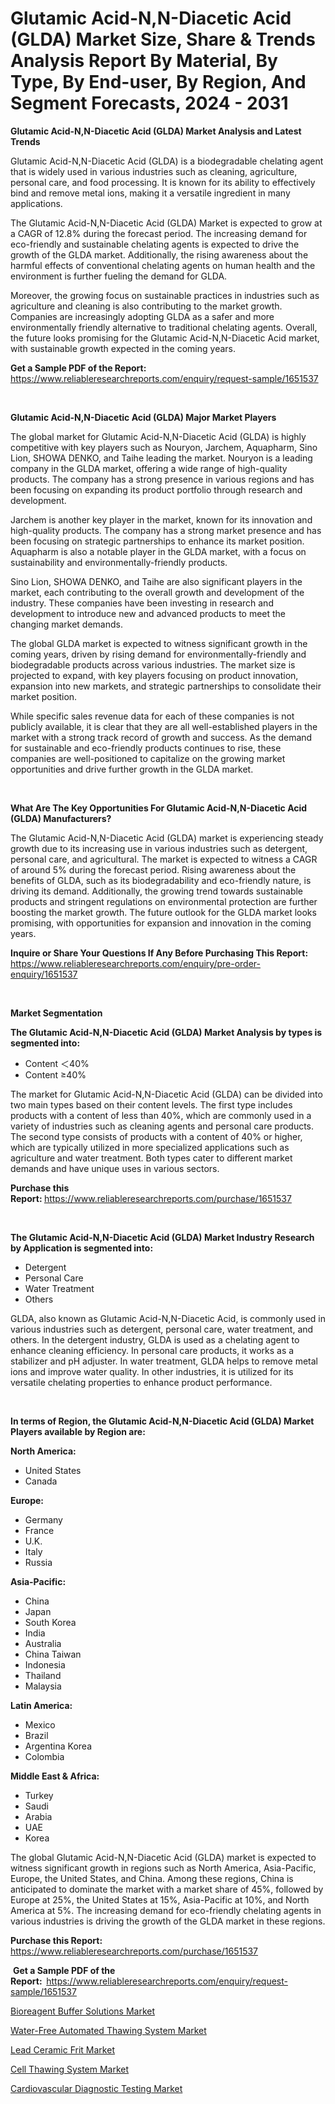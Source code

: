 <p><h1>Glutamic Acid-N,N-Diacetic Acid (GLDA) Market Size, Share & Trends Analysis Report By Material, By Type, By End-user, By Region, And Segment Forecasts, 2024 - 2031</h1></p><p><strong>Glutamic Acid-N,N-Diacetic Acid (GLDA) Market Analysis and Latest Trends</strong></p>
<p><p>Glutamic Acid-N,N-Diacetic Acid (GLDA) is a biodegradable chelating agent that is widely used in various industries such as cleaning, agriculture, personal care, and food processing. It is known for its ability to effectively bind and remove metal ions, making it a versatile ingredient in many applications.</p><p>The Glutamic Acid-N,N-Diacetic Acid (GLDA) Market is expected to grow at a CAGR of 12.8% during the forecast period. The increasing demand for eco-friendly and sustainable chelating agents is expected to drive the growth of the GLDA market. Additionally, the rising awareness about the harmful effects of conventional chelating agents on human health and the environment is further fueling the demand for GLDA.</p><p>Moreover, the growing focus on sustainable practices in industries such as agriculture and cleaning is also contributing to the market growth. Companies are increasingly adopting GLDA as a safer and more environmentally friendly alternative to traditional chelating agents. Overall, the future looks promising for the Glutamic Acid-N,N-Diacetic Acid market, with sustainable growth expected in the coming years.</p></p>
<p><strong>Get a Sample PDF of the Report:&nbsp;</strong> <a href="https://www.reliableresearchreports.com/enquiry/request-sample/1651537">https://www.reliableresearchreports.com/enquiry/request-sample/1651537</a></p>
<p>&nbsp;</p>
<p><strong>Glutamic Acid-N,N-Diacetic Acid (GLDA) Major Market Players</strong></p>
<p><p>The global market for Glutamic Acid-N,N-Diacetic Acid (GLDA) is highly competitive with key players such as Nouryon, Jarchem, Aquapharm, Sino Lion, SHOWA DENKO, and Taihe leading the market. Nouryon is a leading company in the GLDA market, offering a wide range of high-quality products. The company has a strong presence in various regions and has been focusing on expanding its product portfolio through research and development.</p><p>Jarchem is another key player in the market, known for its innovation and high-quality products. The company has a strong market presence and has been focusing on strategic partnerships to enhance its market position. Aquapharm is also a notable player in the GLDA market, with a focus on sustainability and environmentally-friendly products.</p><p>Sino Lion, SHOWA DENKO, and Taihe are also significant players in the market, each contributing to the overall growth and development of the industry. These companies have been investing in research and development to introduce new and advanced products to meet the changing market demands.</p><p>The global GLDA market is expected to witness significant growth in the coming years, driven by rising demand for environmentally-friendly and biodegradable products across various industries. The market size is projected to expand, with key players focusing on product innovation, expansion into new markets, and strategic partnerships to consolidate their market position.</p><p>While specific sales revenue data for each of these companies is not publicly available, it is clear that they are all well-established players in the market with a strong track record of growth and success. As the demand for sustainable and eco-friendly products continues to rise, these companies are well-positioned to capitalize on the growing market opportunities and drive further growth in the GLDA market.</p></p>
<p>&nbsp;</p>
<p><strong>What Are The Key Opportunities For Glutamic Acid-N,N-Diacetic Acid (GLDA) Manufacturers?</strong></p>
<p><p>The Glutamic Acid-N,N-Diacetic Acid (GLDA) market is experiencing steady growth due to its increasing use in various industries such as detergent, personal care, and agricultural. The market is expected to witness a CAGR of around 5% during the forecast period. Rising awareness about the benefits of GLDA, such as its biodegradability and eco-friendly nature, is driving its demand. Additionally, the growing trend towards sustainable products and stringent regulations on environmental protection are further boosting the market growth. The future outlook for the GLDA market looks promising, with opportunities for expansion and innovation in the coming years.</p></p>
<p><strong>Inquire or Share Your Questions If Any Before Purchasing This Report:</strong> <a href="https://www.reliableresearchreports.com/enquiry/pre-order-enquiry/1651537">https://www.reliableresearchreports.com/enquiry/pre-order-enquiry/1651537</a></p>
<p>&nbsp;</p>
<p><strong>Market Segmentation</strong></p>
<p><strong>The Glutamic Acid-N,N-Diacetic Acid (GLDA) Market Analysis by types is segmented into:</strong></p>
<p><ul><li>Content ＜40%</li><li>Content ≥40%</li></ul></p>
<p><p>The market for Glutamic Acid-N,N-Diacetic Acid (GLDA) can be divided into two main types based on their content levels. The first type includes products with a content of less than 40%, which are commonly used in a variety of industries such as cleaning agents and personal care products. The second type consists of products with a content of 40% or higher, which are typically utilized in more specialized applications such as agriculture and water treatment. Both types cater to different market demands and have unique uses in various sectors.</p></p>
<p><strong>Purchase this Report:&nbsp;</strong><a href="https://www.reliableresearchreports.com/purchase/1651537">https://www.reliableresearchreports.com/purchase/1651537</a></p>
<p>&nbsp;</p>
<p><strong>The Glutamic Acid-N,N-Diacetic Acid (GLDA) Market Industry Research by Application is segmented into:</strong></p>
<p><ul><li>Detergent</li><li>Personal Care</li><li>Water Treatment</li><li>Others</li></ul></p>
<p><p>GLDA, also known as Glutamic Acid-N,N-Diacetic Acid, is commonly used in various industries such as detergent, personal care, water treatment, and others. In the detergent industry, GLDA is used as a chelating agent to enhance cleaning efficiency. In personal care products, it works as a stabilizer and pH adjuster. In water treatment, GLDA helps to remove metal ions and improve water quality. In other industries, it is utilized for its versatile chelating properties to enhance product performance.</p></p>
<p>&nbsp;</p>
<p><strong>In terms of Region, the Glutamic Acid-N,N-Diacetic Acid (GLDA) Market Players available by Region are:</strong></p>
<p>
    <p> <strong> North America: </strong>
        <ul>
            <li>United States</li>
            <li>Canada</li>
        </ul>
        </p> 
    <p> <strong> Europe: </strong>
        <ul>
            <li>Germany</li>
            <li>France</li>
            <li>U.K.</li>
            <li>Italy</li>
            <li>Russia</li>
        </ul>
        </p> 
    <p> <strong> Asia-Pacific: </strong>
        <ul>
            <li>China</li>
            <li>Japan</li>
            <li>South Korea</li>
            <li>India</li>
            <li>Australia</li>
            <li>China Taiwan</li>
            <li>Indonesia</li>
            <li>Thailand</li>
            <li>Malaysia</li>
        </ul>
        </p> 
    <p> <strong> Latin America: </strong>
        <ul>
            <li>Mexico</li>
            <li>Brazil</li>
            <li>Argentina Korea</li>
            <li>Colombia</li>
        </ul>
        </p> 
    <p> <strong> Middle East & Africa: </strong>
        <ul>
            <li>Turkey</li>
            <li>Saudi</li>
            <li>Arabia</li>
            <li>UAE</li>
            <li>Korea</li>
        </ul>
    </p>
    </p>
<p><p>The global Glutamic Acid-N,N-Diacetic Acid (GLDA) market is expected to witness significant growth in regions such as North America, Asia-Pacific, Europe, the United States, and China. Among these regions, China is anticipated to dominate the market with a market share of 45%, followed by Europe at 25%, the United States at 15%, Asia-Pacific at 10%, and North America at 5%. The increasing demand for eco-friendly chelating agents in various industries is driving the growth of the GLDA market in these regions.</p></p>
<p><strong>Purchase this Report: </strong><a href="https://www.reliableresearchreports.com/purchase/1651537">https://www.reliableresearchreports.com/purchase/1651537</a></p>
<p>&nbsp;<strong>Get a Sample PDF of the Report:&nbsp;&nbsp;</strong><a href="https://www.reliableresearchreports.com/enquiry/request-sample/1651537">https://www.reliableresearchreports.com/enquiry/request-sample/1651537</a></p>
<p><strong></strong></p>
<p><p><a href="https://github.com/mharielmesa/Market-Research-Report-List-1/blob/main/bioreagent-buffer-solutions-market.md">Bioreagent Buffer Solutions Market</a></p><p><a href="https://medium.com/@jasonmartin866/water-free-automated-thawing-system-market-trends-forecast-and-competitive-analysis-to-2031-9236d2a4328c">Water-Free Automated Thawing System Market</a></p><p><a href="https://github.com/suaretopek9/Market-Research-Report-List-1/blob/main/lead-ceramic-frit-market.md">Lead Ceramic Frit Market</a></p><p><a href="https://medium.com/@jasonmartin866/cell-thawing-system-market-trends-and-market-analysis-forecasted-for-period-2024-2031-4065aa1a0723">Cell Thawing System Market</a></p><p><a href="https://medium.com/@jasonmartin866/decoding-cardiovascular-diagnostic-testing-market-metrics-market-share-trends-and-growth-d11e174d733a">Cardiovascular Diagnostic Testing Market</a></p></p>
